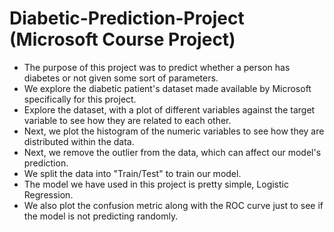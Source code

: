 # Diabetic-Prediction-Project (Microsoft Course Project)

<ul>
  <li> The purpose of this project was to predict whether a person has diabetes or not given some sort of parameters.</li>
  <li> We explore the diabetic patient's dataset made available by Microsoft specifically for this project.</li>
  <li> Explore the dataset, with a plot of different variables against the target variable to see how they are related to each other.</li>
  <li> Next, we plot the histogram of the numeric variables to see how they are distributed within the data.</li>
<li>Next, we remove the outlier from the data, which can affect our model's prediction.</li>
<li>We split the data into "Train/Test" to train our model.</li>
<li>The model we have used in this project is pretty simple, Logistic Regression.</li>
<li>We also plot the confusion metric along with the ROC curve just to see if the model is not predicting randomly.</li>
</ul>
